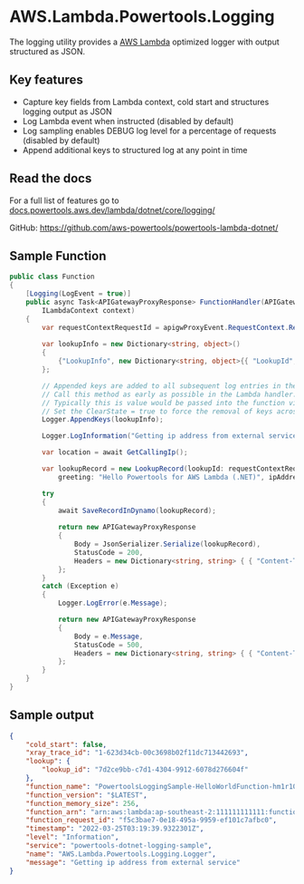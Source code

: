 # AWS.Lambda.Powertools.Logging

The logging utility provides a [AWS Lambda](https://aws.amazon.com/lambda/) optimized logger with output structured as JSON.

## Key features

* Capture key fields from Lambda context, cold start and structures logging output as JSON
* Log Lambda event when instructed (disabled by default)
* Log sampling enables DEBUG log level for a percentage of requests (disabled by default)
* Append additional keys to structured log at any point in time

## Read the docs

For a full list of features go to [docs.powertools.aws.dev/lambda/dotnet/core/logging/](docs.powertools.aws.dev/lambda/dotnet/core/logging/)

GitHub: https://github.com/aws-powertools/powertools-lambda-dotnet/

## Sample Function

```csharp
public class Function
{
    [Logging(LogEvent = true)]
    public async Task<APIGatewayProxyResponse> FunctionHandler(APIGatewayProxyRequest apigwProxyEvent,
        ILambdaContext context)
    {
        var requestContextRequestId = apigwProxyEvent.RequestContext.RequestId;
        
        var lookupInfo = new Dictionary<string, object>()
        {
            {"LookupInfo", new Dictionary<string, object>{{ "LookupId", requestContextRequestId }}}
        };

        // Appended keys are added to all subsequent log entries in the current execution.
        // Call this method as early as possible in the Lambda handler.
        // Typically this is value would be passed into the function via the event.
        // Set the ClearState = true to force the removal of keys across invocations,
        Logger.AppendKeys(lookupInfo);

        Logger.LogInformation("Getting ip address from external service");

        var location = await GetCallingIp();

        var lookupRecord = new LookupRecord(lookupId: requestContextRequestId,
            greeting: "Hello Powertools for AWS Lambda (.NET)", ipAddress: location);

        try
        {
            await SaveRecordInDynamo(lookupRecord);
            
            return new APIGatewayProxyResponse
            {
                Body = JsonSerializer.Serialize(lookupRecord),
                StatusCode = 200,
                Headers = new Dictionary<string, string> { { "Content-Type", "application/json" } }
            };
        }
        catch (Exception e)
        {
            Logger.LogError(e.Message);

            return new APIGatewayProxyResponse
            {
                Body = e.Message,
                StatusCode = 500,
                Headers = new Dictionary<string, string> { { "Content-Type", "application/json" } }
            };
        }
    }
}
```

## Sample output

```json
{
    "cold_start": false,
    "xray_trace_id": "1-623d34cb-00c3698b02f11dc713442693",
    "lookup": {
        "lookup_id": "7d2ce9bb-c7d1-4304-9912-6078d276604f"
    },
    "function_name": "PowertoolsLoggingSample-HelloWorldFunction-hm1r10VT3lCy",
    "function_version": "$LATEST",
    "function_memory_size": 256,
    "function_arn": "arn:aws:lambda:ap-southeast-2:111111111111:function:PowertoolsLoggingSample-HelloWorldFunction-hm1r10VT3lCy",
    "function_request_id": "f5c3bae7-0e18-495a-9959-ef101c7afbc0",
    "timestamp": "2022-03-25T03:19:39.9322301Z",
    "level": "Information",
    "service": "powertools-dotnet-logging-sample",
    "name": "AWS.Lambda.Powertools.Logging.Logger",
    "message": "Getting ip address from external service"
}
```
